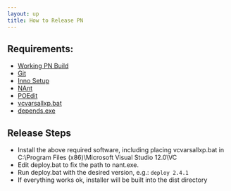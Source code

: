 ```yaml
---
layout: up
title: How to Release PN
---
```

## Requirements:

  * [Working PN Build](http://www.pnotepad.org/docs/dev/how_to_compile_pn/)
  * [Git](http://git-scm.com/downloads/guis)
  * [Inno Setup](http://www.jrsoftware.org/isdl.php)
  * [NAnt](http://nant.sourceforge.net/)
  * [POEdit](http://poedit.net/download)
  * [vcvarsallxp.bat](https://github.com/simonsteele/pn/blob/master/pnwtl/tools/vs2013/vcvarsallxp.bat)
  * [depends.exe](http://www.dependencywalker.com/)

## Release Steps

  - Install the above required software, including placing vcvarsallxp.bat in
      C:\Program Files (x86)\Microsoft Visual Studio 12.0\VC
  - Edit deploy.bat to fix the path to nant.exe.
  - Run deploy.bat with the desired version, e.g.: `deploy 2.4.1`
  - If everything works ok, installer will be built into the dist directory
